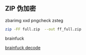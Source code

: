 

## ZIP 伪加密


zbarimg
xxd
pngcheck
zsteg

```bash
zip -FF full.zip  --out ff_full.zip
```

brainfuck 

[brainfuck decode](https://www.dcode.fr/brainfuck-language)
